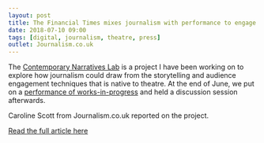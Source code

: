 ```yaml
---
layout: post
title: The Financial Times mixes journalism with performance to engage wider audiences
date: 2018-07-10 09:00
tags: [digital, journalism, theatre, press]
outlet: Journalism.co.uk
---
```

The [Contemporary Narratives Lab](/cnl/) is a project I have been working on to explore how journalism could draw from the storytelling and audience engagement techniques that is native to theatre. At the end of June, we put on a [performance of works-in-progress](/cnl-scratch/) and held a discussion session afterwards.

Caroline Scott from Journalism.co.uk reported on the project.

[Read the full article here](https://www.journalism.co.uk/news/the-financial-times-experiments-mixing-journalism-with-performance-to-engage-wider-audiences/s2/a724520/)